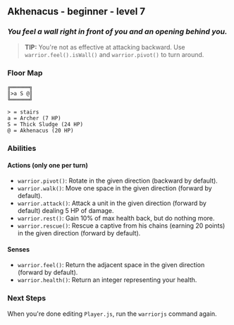 ## Akhenacus - beginner - level 7

### _You feel a wall right in front of you and an opening behind you._

> **TIP:** You're not as effective at attacking backward. Use `warrior.feel().isWall()` and `warrior.pivot()` to turn around.


### Floor Map

```
╔══════╗
║>a S @║
╚══════╝

> = stairs
a = Archer (7 HP)
S = Thick Sludge (24 HP)
@ = Akhenacus (20 HP)
```

### Abilities

#### Actions (only one per turn)

* `warrior.pivot()`: Rotate in the given direction (backward by default).
* `warrior.walk()`: Move one space in the given direction (forward by default).
* `warrior.attack()`: Attack a unit in the given direction (forward by default) dealing 5 HP of damage.
* `warrior.rest()`: Gain 10% of max health back, but do nothing more.
* `warrior.rescue()`: Rescue a captive from his chains (earning 20 points) in the given direction (forward by default).

#### Senses

* `warrior.feel()`: Return the adjacent space in the given direction (forward by default).
* `warrior.health()`: Return an integer representing your health.

### Next Steps

When you're done editing `Player.js`, run the `warriorjs` command again.
